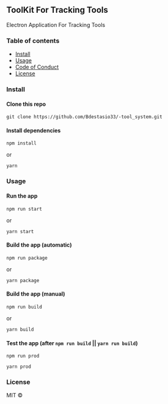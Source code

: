 ## ToolKit For Tracking Tools

Electron Application For Tracking Tools

### Table of contents

- [Install](#install)
- [Usage](#usage)
- [Code of Conduct](#code-of-conduct)
- [License](#license)

### Install

#### Clone this repo

```
git clone https://github.com/Bdestasio33/-tool_system.git
```

#### Install dependencies

```
npm install
```

or

```
yarn
```

### Usage

#### Run the app

```
npm run start
```

or

```
yarn start
```

#### Build the app (automatic)

```
npm run package
```

or

```
yarn package
```

#### Build the app (manual)

```
npm run build
```

or

```
yarn build
```

#### Test the app (after `npm run build` || `yarn run build`)

```
npm run prod
```

```
yarn prod
```

<!-- ### Code of Conduct -->

<!-- [Contributor Code of Conduct](code-of-conduct.md). By participating in this project you agree to abide by its terms. -->

### License

MIT ©

